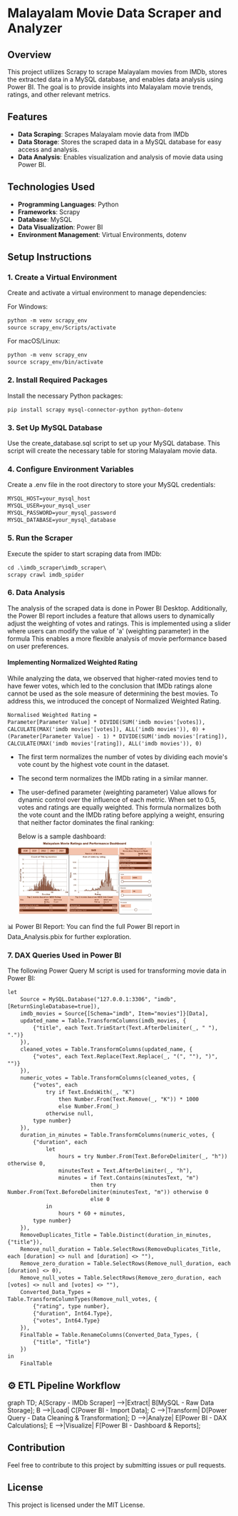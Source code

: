 # Malayalam Movie Data Scraper and Analyzer

## Overview

This project utilizes Scrapy to scrape Malayalam movies from IMDb, stores the extracted data in a MySQL database, and enables data analysis using Power BI.
The goal is to provide insights into Malayalam movie trends, ratings, and other relevant metrics.

## Features

- **Data Scraping**: Scrapes Malayalam movie data from IMDb
- **Data Storage**: Stores the scraped data in a MySQL database for easy access and analysis.
- **Data Analysis**: Enables visualization and analysis of movie data using Power BI.

## Technologies Used

- **Programming Languages**: Python
- **Frameworks**: Scrapy
- **Database**: MySQL
- **Data Visualization**: Power BI
- **Environment Management**: Virtual Environments, dotenv

## Setup Instructions

### 1. Create a Virtual Environment

Create and activate a virtual environment to manage dependencies:

For Windows:

```
python -m venv scrapy_env
source scrapy_env/Scripts/activate
```

For macOS/Linux:

```
python -m venv scrapy_env
source scrapy_env/bin/activate
```

### 2. Install Required Packages

Install the necessary Python packages:

```
pip install scrapy mysql-connector-python python-dotenv
```

### 3. Set Up MySQL Database

Use the create_database.sql script to set up your MySQL database.
This script will create the necessary table for storing Malayalam movie data.

### 4. Configure Environment Variables

Create a .env file in the root directory to store your MySQL credentials:

```
MYSQL_HOST=your_mysql_host
MYSQL_USER=your_mysql_user
MYSQL_PASSWORD=your_mysql_password
MYSQL_DATABASE=your_mysql_database
```

### 5. Run the Scraper

Execute the spider to start scraping data from IMDb:

```
cd .\imdb_scraper\imdb_scraper\
scrapy crawl imdb_spider
```

### 6. Data Analysis

The analysis of the scraped data is done in Power BI Desktop.
Additionally, the Power BI report includes a feature that allows users to dynamically adjust the weighting of votes and ratings.
This is implemented using a slider where users can modify the value of 'a' (weighting parameter) in the formula
This enables a more flexible analysis of movie performance based on user preferences.

#### Implementing Normalized Weighted Rating

While analyzing the data, we observed that higher-rated movies tend to have fewer votes,
which led to the conclusion that IMDb ratings alone cannot be used as the sole measure of determining the best movies.
To address this, we introduced the concept of Normalized Weighted Rating.

```
Normalised Weighted Rating =
Parameter[Parameter Value] * DIVIDE(SUM('imdb movies'[votes]), CALCULATE(MAX('imdb movies'[votes]), ALL('imdb movies')), 0) +
(Parameter[Parameter Value] - 1) * DIVIDE(SUM('imdb movies'[rating]), CALCULATE(MAX('imdb movies'[rating]), ALL('imdb movies')), 0)
```

- The first term normalizes the number of votes by dividing each movie's vote count by the highest vote count in the dataset.

- The second term normalizes the IMDb rating in a similar manner.

- The user-defined parameter (weighting parameter) Value allows for dynamic control over the influence of each metric.
  When set to 0.5, votes and ratings are equally weighted.
  This formula normalizes both the vote count and the IMDb rating before applying a weight, ensuring that neither factor dominates the final ranking:

  Below is a sample dashboard:
  <br>
  <img src="DashBoard.jpg" alt="Dashboard" width="300">

📊 Power BI Report: You can find the full Power BI report in Data_Analysis.pbix for further exploration.

### 7. DAX Queries Used in Power BI

The following Power Query M script is used for transforming movie data in Power BI:

```
let
    Source = MySQL.Database("127.0.0.1:3306", "imdb", [ReturnSingleDatabase=true]),
    imdb_movies = Source{[Schema="imdb", Item="movies"]}[Data],
    updated_name = Table.TransformColumns(imdb_movies, {
        {"title", each Text.TrimStart(Text.AfterDelimiter(_, " "), ".")}
    }),
    cleaned_votes = Table.TransformColumns(updated_name, {
        {"votes", each Text.Replace(Text.Replace(_, "(", ""), ")", "")}
    }),
    numeric_votes = Table.TransformColumns(cleaned_votes, {
        {"votes", each
            try if Text.EndsWith(_, "K")
                then Number.From(Text.Remove(_, "K")) * 1000
                else Number.From(_)
            otherwise null,
        type number}
    }),
    duration_in_minutes = Table.TransformColumns(numeric_votes, {
        {"duration", each
            let
                hours = try Number.From(Text.BeforeDelimiter(_, "h")) otherwise 0,
                minutesText = Text.AfterDelimiter(_, "h"),
                minutes = if Text.Contains(minutesText, "m")
                          then try Number.From(Text.BeforeDelimiter(minutesText, "m")) otherwise 0
                          else 0
            in
                hours * 60 + minutes,
        type number}
    }),
    RemoveDuplicates_Title = Table.Distinct(duration_in_minutes, {"title"}),
    Remove_null_duration = Table.SelectRows(RemoveDuplicates_Title, each [duration] <> null and [duration] <> ""),
    Remove_zero_duration = Table.SelectRows(Remove_null_duration, each [duration] <> 0),
    Remove_null_votes = Table.SelectRows(Remove_zero_duration, each [votes] <> null and [votes] <> ""),
    Converted_Data_Types = Table.TransformColumnTypes(Remove_null_votes, {
        {"rating", type number},
        {"duration", Int64.Type},
        {"votes", Int64.Type}
    }),
    FinalTable = Table.RenameColumns(Converted_Data_Types, {
        {"title", "Title"}
    })
in
    FinalTable
```

## ⚙️ ETL Pipeline Workflow

graph TD;
A[Scrapy - IMDb Scraper] -->|Extract| B[MySQL - Raw Data Storage];
B -->|Load| C[Power BI - Import Data];
C -->|Transform| D[Power Query - Data Cleaning & Transformation];
D -->|Analyze| E[Power BI - DAX Calculations];
E -->|Visualize| F[Power BI - Dashboard & Reports];

## Contribution

Feel free to contribute to this project by submitting issues or pull requests.

## License

This project is licensed under the MIT License.
